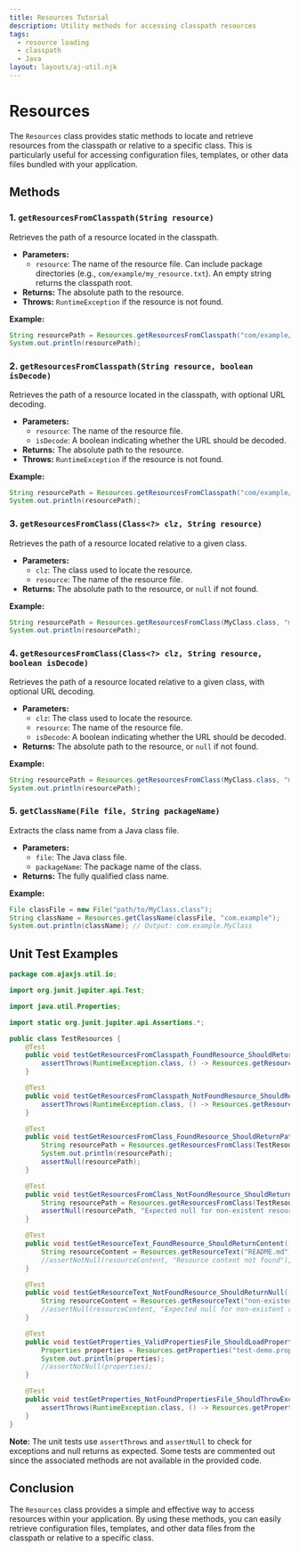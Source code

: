 ```yaml
---
title: Resources Tutorial
description: Utility methods for accessing classpath resources
tags:
  - resource loading
  - classpath
  - Java
layout: layouts/aj-util.njk
---
```


# Resources

The `Resources` class provides static methods to locate and retrieve resources from the classpath or relative to a
specific class. This is particularly useful for accessing configuration files, templates, or other data
files bundled with your application.

## Methods

### 1. `getResourcesFromClasspath(String resource)`

Retrieves the path of a resource located in the classpath.

* **Parameters:**
    * `resource`: The name of the resource file. Can include package directories (e.g., `com/example/my_resource.txt`).
      An empty string returns the classpath root.
* **Returns:** The absolute path to the resource.
* **Throws:** `RuntimeException` if the resource is not found.

**Example:**

```java
String resourcePath = Resources.getResourcesFromClasspath("com/example/config.properties");
System.out.println(resourcePath);
```

### 2. `getResourcesFromClasspath(String resource, boolean isDecode)`

Retrieves the path of a resource located in the classpath, with optional URL decoding.

* **Parameters:**
    * `resource`: The name of the resource file.
    * `isDecode`: A boolean indicating whether the URL should be decoded.
* **Returns:** The absolute path to the resource.
* **Throws:** `RuntimeException` if the resource is not found.

**Example:**

```java
String resourcePath = Resources.getResourcesFromClasspath("com/example/config.properties", true);
System.out.println(resourcePath);
```

### 3. `getResourcesFromClass(Class<?> clz, String resource)`

Retrieves the path of a resource located relative to a given class.

* **Parameters:**
    * `clz`: The class used to locate the resource.
    * `resource`: The name of the resource file.
* **Returns:** The absolute path to the resource, or `null` if not found.

**Example:**

```java
String resourcePath = Resources.getResourcesFromClass(MyClass.class, "my_resource.txt");
System.out.println(resourcePath);
```

### 4. `getResourcesFromClass(Class<?> clz, String resource, boolean isDecode)`

Retrieves the path of a resource located relative to a given class, with optional URL decoding.

* **Parameters:**
    * `clz`: The class used to locate the resource.
    * `resource`: The name of the resource file.
    * `isDecode`: A boolean indicating whether the URL should be decoded.
* **Returns:** The absolute path to the resource, or `null` if not found.

**Example:**

```java
String resourcePath = Resources.getResourcesFromClass(MyClass.class, "my_resource.txt", true);
System.out.println(resourcePath);
```

### 5. `getClassName(File file, String packageName)`

Extracts the class name from a Java class file.

* **Parameters:**
    * `file`: The Java class file.
    * `packageName`: The package name of the class.
* **Returns:** The fully qualified class name.

**Example:**

```java
File classFile = new File("path/to/MyClass.class");
String className = Resources.getClassName(classFile, "com.example");
System.out.println(className); // Output: com.example.MyClass
```

## Unit Test Examples

```java
package com.ajaxjs.util.io;

import org.junit.jupiter.api.Test;

import java.util.Properties;

import static org.junit.jupiter.api.Assertions.*;

public class TestResources {
    @Test
    public void testGetResourcesFromClasspath_FoundResource_ShouldReturnPath() {
        assertThrows(RuntimeException.class, () -> Resources.getResourcesFromClasspath("\\com\\test.txt"));
    }

    @Test
    public void testGetResourcesFromClasspath_NotFoundResource_ShouldReturnNull() {
        assertThrows(RuntimeException.class, () -> Resources.getResourcesFromClasspath("application.yml"));
    }

    @Test
    public void testGetResourcesFromClass_FoundResource_ShouldReturnPath() {
        String resourcePath = Resources.getResourcesFromClass(TestResources.class, "test.txt");
        System.out.println(resourcePath);
        assertNull(resourcePath);
    }

    @Test
    public void testGetResourcesFromClass_NotFoundResource_ShouldReturnNull() {
        String resourcePath = Resources.getResourcesFromClass(TestResources.class, "non-existent-resource.txt");
        assertNull(resourcePath, "Expected null for non-existent resource");
    }

    @Test
    public void testGetResourceText_FoundResource_ShouldReturnContent() {
        String resourceContent = Resources.getResourceText("README.md");
        //assertNotNull(resourceContent, "Resource content not found");
    }

    @Test
    public void testGetResourceText_NotFoundResource_ShouldReturnNull() {
        String resourceContent = Resources.getResourceText("non-existent-file.md");
        //assertNull(resourceContent, "Expected null for non-existent resource");
    }

    @Test
    public void testGetProperties_ValidPropertiesFile_ShouldLoadProperties() {
        Properties properties = Resources.getProperties("test-demo.properties");
        System.out.println(properties);
        //assertNotNull(properties);
    }

    @Test
    public void testGetProperties_NotFoundPropertiesFile_ShouldThrowException() {
        assertThrows(RuntimeException.class, () -> Resources.getProperties("application.properties"));
    }
}
```

**Note:** The unit tests use `assertThrows` and `assertNull` to check for exceptions and null returns as expected. Some
tests are commented out since the associated methods are not available in the provided code.

## Conclusion

The `Resources` class provides a simple and effective way to access resources within your application. By using these
methods, you can easily retrieve configuration files, templates, and other data files from the
classpath or relative to a specific class.